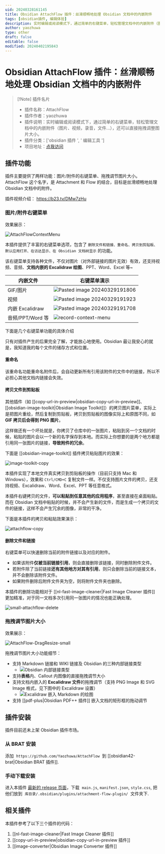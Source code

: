 ```yaml
---
uid: 20240328161145
title: Obsidian AttachFlow 插件：丝滑顺畅地处理 Obsidian 文档中的内嵌附件
tags: [obsidian插件, 编辑体验]
description: 实时编辑或阅读模式下，通过简单的右键菜单，轻松管理文档中的内嵌附件（图片、视频，录音，文件...），还可以直接拖拽调整图片大小。
author: yaozhuwa
type: other
draft: false
editable: false
modified: 20240402195843
---
```


# Obsidian AttachFlow 插件：丝滑顺畅地处理 Obsidian 文档中的内嵌附件

> [!Note] 插件名片
>
> -   插件名称：AttachFlow
> -   插件作者：yaozhuwa
> -   插件说明：实时编辑或阅读模式下，通过简单的右键菜单，轻松管理文档中的内嵌附件（图片、视频，录音，文件...），还可以直接拖拽调整图片大小。
> -   插件分类：['obsidian 插件 ', ' 编辑工具 ']
> -   项目地址：[点我访问](https://github.com/Yaozhuwa/AttachFlow)

## 插件功能

插件主要提供了两样功能：图片/附件的右键菜单、拖拽调节图片大小。AttachFlow 这个名字，是 Attachment 和 Flow 的结合，目标是丝滑顺畅地处理 Obsidian 文档中的附件。

插件视频介绍： <https://b23.tv/DMw7zHu>

### 图片/附件右键菜单

效果展示：

![AttachFlowContextMenu](https://cdn.pkmer.cn/images/202404021955010.gif!pkmer)

本插件提供了丰富的右键菜单选项，包含了 `删除文件和链接、重命名、拷贝到剪贴板、默认应用打开、在访达显示、在 Obsidian 文档树显示` 的功能。

该右键菜单支持各种文件，不仅对图片（对外部链接的图片无效）有效，还支持视频、音频、**文档内嵌的 Excalidraw 绘图**、PPT、Word、Excel 等~

| 内嵌文件         | 右键菜单演示                                                                          |
| ---------------- | ------------------------------------------------------------------------------------- |
| GIF/图片         | ![Pasted image 20240329191806](https://cdn.pkmer.cn/images/202404021958462.png!pkmer) |
| 视频             | ![Pasted image 20240329191923](https://cdn.pkmer.cn/images/202404021958812.png!pkmer) |
| 内嵌 Excalidraw  | ![Pasted image 20240329191708](https://cdn.pkmer.cn/images/202404021957584.png!pkmer) |
| 音频/PPT/Word 等 | ![record-context-menu](https://cdn.pkmer.cn/images/202404021957660.gif!pkmer)<br>     |

下面是几个右键菜单功能的具体介绍

只有对插件产生的后果完全了解，才能放心地使用。Obsidian 最让我安心的就是，我知道我的每个文件的储存方式和位置。

#### 重命名

该重命名功能重命名附件后，会自动更新所有引用该附件的文件中的链接，所以不必担心其他文档内链接会失效。

#### 拷贝文件到剪贴板

其他插件（如 [[copy-url-in-preview|obsidian-copy-url-in-preview]]、[[obsidian-image-toolkit|Obsidian Image Toolkit]]）的拷贝图片菜单，实际上是把图片重绘，然后复制到剪贴板，拷贝到剪贴板的图像实际上和原图不同，如 **GIF 拷贝后会得到 PNG 图片**。

这样做还有一个坏处就是，你拷贝了仓库中的一张图片，粘贴到另一个文档的时候，粘贴的图片会以一个新的名字保存到本地。而实际上你想要的是两个地方都是引用同一张图片的链接，**导致附件的冗余**。

下面是 [[obsidian-image-toolkit]] 插件拷贝粘贴图片的效果：

![image-toolkit-copy](https://cdn.pkmer.cn/images/202404021955801.gif!pkmer)

本插件实现了本地文件真实拷贝到剪贴板的操作（目前只支持 Mac 和 Windows），效果和 `Ctrl/CMD+C` 复制文件一样。不仅支持图片文件的拷贝，还支持视频、Excalidraw、Word、Excel、PPT 等任意格式。

本插件右键拷贝的文件，**可以粘贴到任意其他的应用程序**，甚至直接在桌面粘贴。而在 Obsidian 文档中粘贴的时候，并不会产生新的文件，而是生成一个拷贝的文件的链接，这样不会产生冗余的图像，非常的干净。

下面是本插件的拷贝和粘贴效果演示：

![attachflow-copy](https://cdn.pkmer.cn/images/202404021955929.gif!pkmer)

#### 删除文件和链接

右键菜单可以快速删除当前的附件链接以及对应的附件。

-   如果该附件**仅被当前链接引用**，则会直接删除该链接，同时删除附件文件。
-   若附件除了当前链接**还有其他地方对其有引用**，则只会删除当前的链接文本，并不会删除该附件文件。
-   如果附件删除后附件文件夹为空，则将附件文件夹也删除。

本插件的删除功能相对于 [[nl-fast-image-cleaner|Fast Image Cleaner 插件]] 更加精准，对于同一文档多次引用同一张图片的情况也能正确处理。

![small-attachflow-delete](https://cdn.pkmer.cn/images/202404021955475.gif!pkmer)

### 拖拽调节图片大小

效果展示：

![AttachFlow-DragResize-small](https://cdn.pkmer.cn/images/202404021955349.gif!pkmer)

拖拽调节图片大小功能细节：

-   支持 Markdown 链接和 WIKI 链接及 Obsidian 的三种内部链接类型
    -   ![Obsidian 内部链接类型](https://cdn.pkmer.cn/images/202404021955735.png!pkmer)
-   支持**表格**内、Callout 内图像的直接拖拽调节大小
-   支持文档内嵌入的 **Excalidraw 文件**的拖拽调节（支持 PNG Image 和 SVG Image 格式，见下图中的 Excalidraw 设置）
    -   ![Excalidraw 嵌入 Markdown 的绘图](https://cdn.pkmer.cn/images/202404021955563.png!pkmer)
-   支持 [[pdf-plus|Obsidian PDF++ 插件]] 嵌入文档的矩形框的拖动调节

## 插件安装

插件目前还未上架 Obsidian 插件市场。

### 从 BRAT 安装

添加  `https://github.com/Yaozhuwa/AttachFlow`  到 [[obsidian42-brat|Obsidian BRAT 插件]].

### 手动下载安装

进入本插件 [最新的 release 页面](https://github.com/Yaozhuwa/AttachFlow/releases)，下载  `main.js`, `manifest.json`, `style.css`, 把他们放到  `库目录/.obsidian/plugins/attachment-flow-plugin/`  文件夹下.

## 相关插件

本插件参考了以下三个插件的代码：

1. [[nl-fast-image-cleaner|Fast Image Cleaner 插件]]
2. [[copy-url-in-preview|obsidian-copy-url-in-preview 插件]]
3. [[image-converter|Obsidian Image Converter 插件]]
